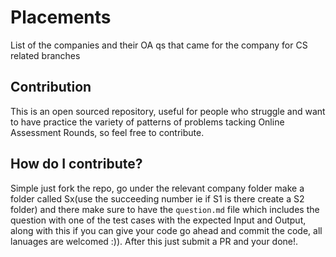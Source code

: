 # Placements
List of the companies and their OA qs that came for the company for CS related branches

## Contribution 
This is an open sourced repository, useful for people who struggle and want to have practice the variety of patterns of problems tacking Online Assessment Rounds, so feel free to contribute. 

## How do I contribute? 

Simple just fork the repo, go under the relevant company folder make a folder called Sx(use the succeeding number ie if S1 is there create a S2 folder) and there make sure to have the ```question.md``` file which includes the question with one of the test cases with the expected Input and Output, along with this if you can give your code go ahead and commit the code, all lanuages are welcomed :)). After this just submit a PR and your done!. 


